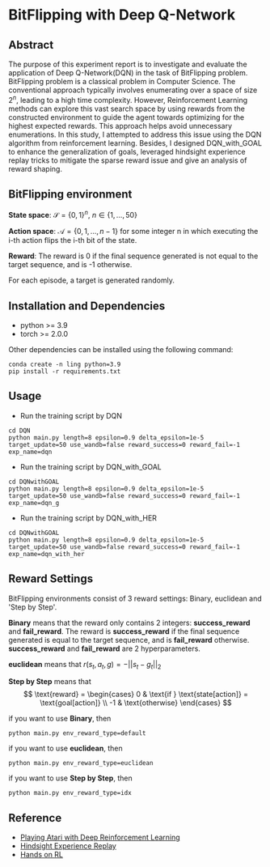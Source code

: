 # BitFlipping with Deep Q-Network
## Abstract
The purpose of this experiment report is to investigate and evaluate the application of Deep Q-Network(DQN) in the task of BitFlipping problem. BitFlipping problem is a classical problem in Computer Science. The conventional approach typically involves enumerating over a space of size $2^n$, leading to a high time complexity. However, Reinforcement Learning methods can explore this vast search space by using rewards from the constructed environment to guide the agent towards optimizing for the highest expected rewards. This approach helps avoid unnecessary enumerations. In this study, I attempted to address this issue using the DQN algorithm from reinforcement learning. Besides, I designed DQN\_with\_GOAL to enhance the generalization of goals, leveraged hindsight experience replay tricks to mitigate the sparse reward issue and give an analysis of reward shaping.

## BitFlipping environment
**State space**: $\mathcal{S} = \{0,1\}^n$, $n \in \{1,...,50\}$

**Action space**: $\mathcal{A} = \{0,1,...,n-1\}$ for some integer n in which executing the i-th action flips the i-th bit of the state.

**Reward**: The reward is 0 if the final sequence generated is not equal to the target sequence, and is -1 otherwise.

For each episode, a target is generated randomly.

## Installation and Dependencies
* python >= 3.9
* torch >= 2.0.0

Other dependencies can be installed using the following command:
```
conda create -n ling python=3.9
pip install -r requirements.txt
```
## Usage
* Run the training script by DQN
```
cd DQN
python main.py length=8 epsilon=0.9 delta_epsilon=1e-5 target_update=50 use_wandb=false reward_success=0 reward_fail=-1 exp_name=dqn
```
* Run the training script by DQN_with_GOAL
```
cd DQNwithGOAL
python main.py length=8 epsilon=0.9 delta_epsilon=1e-5 target_update=50 use_wandb=false reward_success=0 reward_fail=-1 exp_name=dqn_g
```
* Run the training script by DQN_with_HER
```
cd DQNwithGOAL
python main.py length=8 epsilon=0.9 delta_epsilon=1e-5 target_update=50 use_wandb=false reward_success=0 reward_fail=-1 exp_name=dqn_with_her
```
## Reward Settings
BitFlipping environments consist of 3 reward settings: Binary, euclidean and 'Step by Step'.

**Binary** means that the reward only contains 2 integers: **success_reward** and **fail_reward**.
The reward is **success_reward** if the final sequence generated is equal to the target sequence, and is
**fail_reward** otherwise. **success_reward** and **fail_reward** are 2 hyperparameters.

**euclidean** means that $r(s_t,a_t,g) = -||s_t-g_t||_2$

**Step by Step** means that 
$$
\text{reward} = \begin{cases} 
    0 & \text{if } \text{state[action]} = \text{goal[action]} \\
    -1 & \text{otherwise}
\end{cases}
$$

if you want to use **Binary**, then
```
python main.py env_reward_type=default
```
if you want to use **euclidean**, then
```
python main.py env_reward_type=euclidean
```
if you want to use **Step by Step**, then
```
python main.py env_reward_type=idx
```
## Reference
- [Playing Atari with Deep Reinforcement Learning](https://www.cs.toronto.edu/~vmnih/docs/dqn.pdf)
- [Hindsight Experience Replay](https://arxiv.org/pdf/1707.01495.pdf)
- [Hands on RL](https://hrl.boyuai.com/chapter/2/dqn%E7%AE%97%E6%B3%95/)

